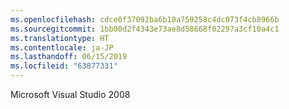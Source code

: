 ```yaml
---
ms.openlocfilehash: cdce0f37092ba6b10a759258c4dc073f4cb8966b
ms.sourcegitcommit: 1bb00d2f4343e73ae8d58668f02297a3cf10a4c1
ms.translationtype: HT
ms.contentlocale: ja-JP
ms.lasthandoff: 06/15/2019
ms.locfileid: "63877331"
---
```

Microsoft Visual Studio 2008